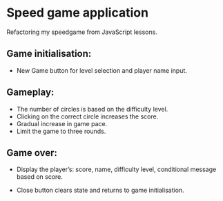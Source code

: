 # Speed game application

Refactoring my speedgame from JavaScript lessons.

## Game initialisation:

- New Game button for level selection and player name input.

## Gameplay:

- The number of circles is based on the difficulty level.
- Clicking on the correct circle increases the score.
- Gradual increase in game pace.
- Limit the game to three rounds.

## Game over:

- Display the player’s:
  score,
  name,
  difficulty level,
  conditional message based on score.

- Close button clears state and returns to game initialisation.
